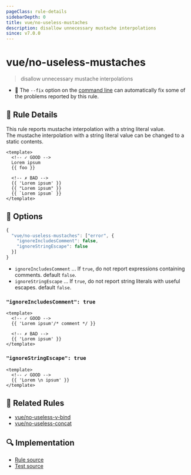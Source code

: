 ```yaml
---
pageClass: rule-details
sidebarDepth: 0
title: vue/no-useless-mustaches
description: disallow unnecessary mustache interpolations
since: v7.0.0
---
```

# vue/no-useless-mustaches
> disallow unnecessary mustache interpolations

- :wrench: The `--fix` option on the [command line](https://eslint.org/docs/user-guide/command-line-interface#fixing-problems) can automatically fix some of the problems reported by this rule.

## :book: Rule Details

This rule reports mustache interpolation with a string literal value.  
The mustache interpolation with a string literal value can be changed to a static contents.

<eslint-code-block fix :rules="{'vue/no-useless-mustaches': ['error']}">

```vue
<template>
  <!-- ✓ GOOD -->
  Lorem ipsum
  {{ foo }}

  <!-- ✗ BAD -->
  {{ 'Lorem ipsum' }}
  {{ "Lorem ipsum" }}
  {{ `Lorem ipsum` }}
</template>
```

</eslint-code-block>

## :wrench: Options

```js
{
  "vue/no-useless-mustaches": ["error", {
    "ignoreIncludesComment": false,
    "ignoreStringEscape": false
  }]
}
```

- `ignoreIncludesComment` ... If `true`, do not report expressions containing comments. default `false`.
- `ignoreStringEscape` ... If `true`, do not report string literals with useful escapes. default `false`.

### `"ignoreIncludesComment": true`

<eslint-code-block fix :rules="{'vue/no-useless-mustaches': ['error', {ignoreIncludesComment: true}]}">

```vue
<template>
  <!-- ✓ GOOD -->
  {{ 'Lorem ipsum'/* comment */ }}

  <!-- ✗ BAD -->
  {{ 'Lorem ipsum' }}
</template>
```

</eslint-code-block>

### `"ignoreStringEscape": true`

<eslint-code-block fix :rules="{'vue/no-useless-mustaches': ['error', {ignoreStringEscape: true}]}">

```vue
<template>
  <!-- ✓ GOOD -->
  {{ 'Lorem \n ipsum' }}
</template>
```

</eslint-code-block>

## :couple: Related Rules

- [vue/no-useless-v-bind]
- [vue/no-useless-concat]

[vue/no-useless-v-bind]: ./no-useless-v-bind.md
[vue/no-useless-concat]: ./no-useless-concat.md

## :mag: Implementation

- [Rule source](https://github.com/vuejs/eslint-plugin-vue/blob/master/lib/rules/no-useless-mustaches.js)
- [Test source](https://github.com/vuejs/eslint-plugin-vue/blob/master/tests/lib/rules/no-useless-mustaches.js)

